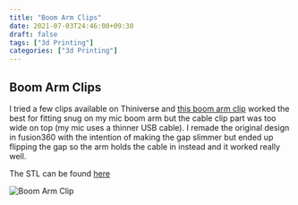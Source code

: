 ```yaml
---
title: "Boom Arm Clips"
date: 2021-07-03T24:46:00+09:30
draft: false
tags: ["3d Printing"]
categories: ["3d Printing"]
---
```


## Boom Arm Clips
I tried a few clips available on Thiniverse and [this boom arm clip](https://www.thingiverse.com/thing:5029672) worked the best for fitting snug on my mic boom arm but the cable clip part was too wide on top (my mic uses a thinner USB cable). I remade the original design in fusion360 with the intention of making the gap slimmer but ended up flipping the gap so the arm holds the cable in instead and it worked really well.

The STL can be found [here](https://www.thingiverse.com/thing:5275446) 

![Boom Arm Clip](/images/3d-prints/boom-arm-clip-1.jpg)

